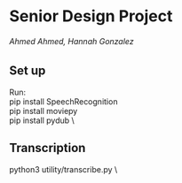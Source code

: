 # Senior Design Project

###### Ahmed Ahmed, Hannah Gonzalez

## Set up

Run: \
pip install SpeechRecognition \
pip install moviepy \
pip install pydub \

## Transcription
python3 utility/transcribe.py \